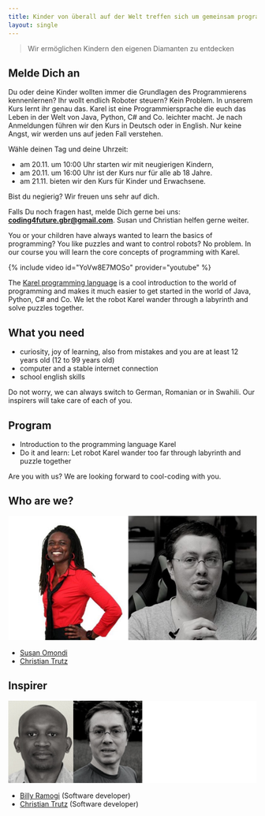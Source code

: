 ```yaml
---
title: Kinder von überall auf der Welt treffen sich um gemeinsam programmieren zu lernen
layout: single
---
```


> Wir ermöglichen Kindern den eigenen Diamanten zu entdecken

## Melde Dich an

<script class="nextevent" type="text/javascript" src="https://widget-8c1e70f3ce-coding4future.nextevent.com/widget/embed#src=/?margin=0"></script>

Du oder deine Kinder wollten immer die Grundlagen des Programmierens kennenlernen?
Ihr wollt endlich Roboter steuern?
Kein Problem. In unserem Kurs lernt ihr genau das. Karel ist eine Programmiersprache die euch das Leben in der Welt von Java, Python, C# and Co. leichter macht.
Je nach Anmeldungen führen wir den Kurs in Deutsch oder in English. Nur keine Angst, wir werden uns auf jeden Fall verstehen.

Wähle deinen Tag und deine Uhrzeit:

- am 20.11. um 10:00 Uhr starten wir mit neugierigen Kindern,
- am 20.11. um 16:00 Uhr ist der Kurs nur für alle ab 18 Jahre.
- am 21.11. bieten wir den Kurs für Kinder und Erwachsene.

Bist du negierig? Wir freuen uns sehr auf dich.

Falls Du noch fragen hast, melde Dich gerne bei uns: **coding4future.gbr@gmail.com**.
Susan und Christian helfen gerne weiter.

You or your children have always wanted to learn the basics of programming? You like puzzles and want to control robots? No problem. In our course you will learn the core concepts of programming with Karel.

{% include video id="YoVw8E7MOSo" provider="youtube" %}

The [Karel programming language](https://en.wikipedia.org/wiki/Karel_(programming_language)) is a cool introduction to the world of programming and makes it much easier to get started in the world of Java, Python, C# and Co. We let the robot Karel wander through a labyrinth  and solve puzzles together.

## What you need

- curiosity, joy of learning, also from mistakes and you are at least 12 years old (12 to 99 years old)
- computer and a stable internet connection
- school english skills

Do not worry, we can always switch to German, Romanian or in Swahili. Our inspirers will take care of each of you.

## Program

- Introduction to the programming language Karel
- Do it and learn: Let robot Karel wander too far through labyrinth and puzzle together

Are you with us? We are looking forward to cool-coding with you.

## Who are we?

![Team coding4future](team.jpg)

- [Susan Omondi](https://www.linkedin.com/in/susanomondi/)
- [Christian Trutz](https://www.linkedin.com/in/christiantrutz/)

## Inspirer

![Inspirer coding4future](team-inspirer.jpg)
- [Billy Ramogi](https://www.linkedin.com/in/billyramogi/) (Software developer)
- [Christian Trutz](https://www.linkedin.com/in/christiantrutz/) (Software developer)
